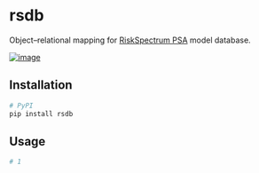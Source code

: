# rsdb
Object–relational mapping for [RiskSpectrum PSA](https://www.lr.org/en/riskspectrum/technical-information/psa/) model database.

[![image](https://img.shields.io/pypi/v/rsdb.svg)](https://pypi.python.org/pypi/rsdb/)

## Installation
```sh
# PyPI
pip install rsdb
```

## Usage
```python
# 1
```